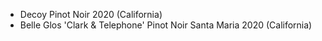 - Decoy Pinot Noir 2020 (California)
- Belle Glos 'Clark & Telephone' Pinot Noir Santa Maria 2020 (California)
